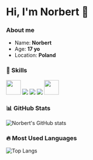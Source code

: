 # Hi, I'm Norbert 👋

### About me
- Name: **Norbert**
- Age: **17 yo**
- Location: **Poland**

### 🚀 Skills
<p>
  <!-- Markdown -->
  <img src="https://cdn.jsdelivr.net/gh/devicons/devicon/icons/markdown/markdown-original.svg" width="40" />
  
  <!-- Fumadocs -->
  <img src="https://img.shields.io/badge/Fumadocs-181717?style=for-the-badge&logo=github&logoColor=white" />
  
  <!-- Cloudflare -->
  <img src="https://img.shields.io/badge/Cloudflare-F38020?style=for-the-badge&logo=cloudflare&logoColor=white" />
  
  <!-- Cloudflare Pages -->
  <img src="https://img.shields.io/badge/Cloudflare%20Pages-000000?style=for-the-badge&logo=cloudflare&logoColor=F38020" />
  
  <!-- C++ -->
  <img src="https://cdn.jsdelivr.net/gh/devicons/devicon/icons/cplusplus/cplusplus-original.svg" width="40"/>
</p>

### 📊 GitHub Stats
![Norbert's GitHub stats](https://github-readme-stats.vercel.app/api?username=Norbertkkl&show_icons=true&theme=tokyonight)

### 🔥 Most Used Languages
![Top Langs](https://github-readme-stats.vercel.app/api/top-langs/?username=Norbertkkl&layout=compact&theme=tokyonight)
